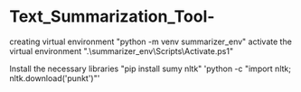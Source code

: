 # Text_Summarization_Tool-
creating virtual environment 
"python -m venv summarizer_env"
activate the virtual environment 
".\summarizer_env\Scripts\Activate.ps1"

Install the necessary libraries
"pip install sumy nltk"
'python -c "import nltk; nltk.download('punkt')"'


